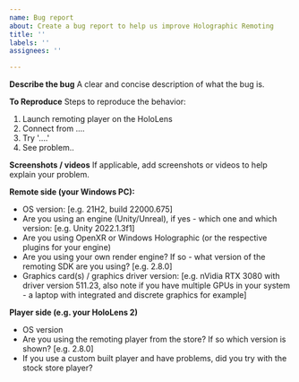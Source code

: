 ```yaml
---
name: Bug report
about: Create a bug report to help us improve Holographic Remoting
title: ''
labels: ''
assignees: ''

---
```


**Describe the bug**
A clear and concise description of what the bug is.

**To Reproduce**
Steps to reproduce the behavior:
1. Launch remoting player on the HoloLens
2. Connect from ....
3. Try '....'
4. See problem..

**Screenshots / videos**
If applicable, add screenshots or videos to help explain your problem.

**Remote side (your Windows PC):**
 - OS version: [e.g. 21H2, build 22000.675]
 - Are you using an engine (Unity/Unreal), if yes - which one and which version: [e.g. Unity 2022.1.3f1]
 - Are you using OpenXR or Windows Holographic (or the respective plugins for your engine)
 - Are you using your own render engine? If so - what version of the remoting SDK are you using? [e.g. 2.8.0]
 - Graphics card(s) / graphics driver version: [e.g. nVidia RTX 3080 with driver version 511.23, also note if you have multiple GPUs in your system - a laptop with integrated and discrete graphics for example]

**Player side (e.g. your HoloLens 2)**
 - OS version
 - Are you using the remoting player from the store? If so which version is shown? [e.g. 2.8.0]
 - If you use a custom built player and have problems, did you try with the stock store player?
